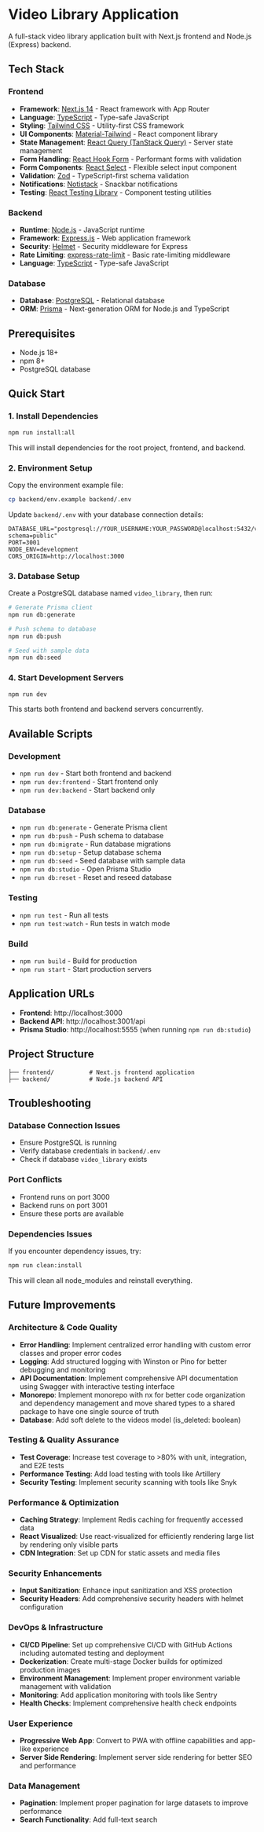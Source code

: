 # Video Library Application

A full-stack video library application built with Next.js frontend and Node.js (Express) backend.

## Tech Stack

### Frontend

- **Framework**: [Next.js 14](https://nextjs.org/) - React framework with App Router
- **Language**: [TypeScript](https://www.typescriptlang.org/) - Type-safe JavaScript
- **Styling**: [Tailwind CSS](https://tailwindcss.com/) - Utility-first CSS framework
- **UI Components**: [Material-Tailwind](https://material-tailwind.com/) - React component library
- **State Management**: [React Query (TanStack Query)](https://tanstack.com/query) - Server state management
- **Form Handling**: [React Hook Form](https://react-hook-form.com/) - Performant forms with validation
- **Form Components**: [React Select](https://react-select.com/) - Flexible select input component
- **Validation**: [Zod](https://zod.dev/) - TypeScript-first schema validation
- **Notifications**: [Notistack](https://notistack.com/) - Snackbar notifications
- **Testing**: [React Testing Library](https://testing-library.com/docs/react-testing-library/intro/) - Component testing utilities

### Backend

- **Runtime**: [Node.js](https://nodejs.org/) - JavaScript runtime
- **Framework**: [Express.js](https://expressjs.com/) - Web application framework
- **Security**: [Helmet](https://helmetjs.github.io/) - Security middleware for Express
- **Rate Limiting**: [express-rate-limit](https://www.npmjs.com/package/express-rate-limit) - Basic rate-limiting middleware
- **Language**: [TypeScript](https://www.typescriptlang.org/) - Type-safe JavaScript

### Database

- **Database**: [PostgreSQL](https://www.postgresql.org/) - Relational database
- **ORM**: [Prisma](https://www.prisma.io/) - Next-generation ORM for Node.js and TypeScript

## Prerequisites

- Node.js 18+
- npm 8+
- PostgreSQL database

## Quick Start

### 1. Install Dependencies

```bash
npm run install:all
```

This will install dependencies for the root project, frontend, and backend.

### 2. Environment Setup

Copy the environment example file:

```bash
cp backend/env.example backend/.env
```

Update `backend/.env` with your database connection details:

```env
DATABASE_URL="postgresql://YOUR_USERNAME:YOUR_PASSWORD@localhost:5432/video_library?schema=public"
PORT=3001
NODE_ENV=development
CORS_ORIGIN=http://localhost:3000
```

### 3. Database Setup

Create a PostgreSQL database named `video_library`, then run:

```bash
# Generate Prisma client
npm run db:generate

# Push schema to database
npm run db:push

# Seed with sample data
npm run db:seed
```

### 4. Start Development Servers

```bash
npm run dev
```

This starts both frontend and backend servers concurrently.

## Available Scripts

### Development

- `npm run dev` - Start both frontend and backend
- `npm run dev:frontend` - Start frontend only
- `npm run dev:backend` - Start backend only

### Database

- `npm run db:generate` - Generate Prisma client
- `npm run db:push` - Push schema to database
- `npm run db:migrate` - Run database migrations
- `npm run db:setup` - Setup database schema
- `npm run db:seed` - Seed database with sample data
- `npm run db:studio` - Open Prisma Studio
- `npm run db:reset` - Reset and reseed database

### Testing

- `npm run test` - Run all tests
- `npm run test:watch` - Run tests in watch mode

### Build

- `npm run build` - Build for production
- `npm run start` - Start production servers

## Application URLs

- **Frontend**: http://localhost:3000
- **Backend API**: http://localhost:3001/api
- **Prisma Studio**: http://localhost:5555 (when running `npm run db:studio`)

## Project Structure

```
├── frontend/          # Next.js frontend application
├── backend/           # Node.js backend API
```

## Troubleshooting

### Database Connection Issues

- Ensure PostgreSQL is running
- Verify database credentials in `backend/.env`
- Check if database `video_library` exists

### Port Conflicts

- Frontend runs on port 3000
- Backend runs on port 3001
- Ensure these ports are available

### Dependencies Issues

If you encounter dependency issues, try:

```bash
npm run clean:install
```

This will clean all node_modules and reinstall everything.

## Future Improvements

### Architecture & Code Quality

- **Error Handling**: Implement centralized error handling with custom error classes and proper error codes
- **Logging**: Add structured logging with Winston or Pino for better debugging and monitoring
- **API Documentation**: Implement comprehensive API documentation using Swagger with interactive testing interface
- **Monorepo**: Implement monorepo with nx for better code organization and dependency management and move shared types to a shared package to have one single source of truth
- **Database**: Add soft delete to the videos model (is_deleted: boolean)

### Testing & Quality Assurance

- **Test Coverage**: Increase test coverage to >80% with unit, integration, and E2E tests
- **Performance Testing**: Add load testing with tools like Artillery 
- **Security Testing**: Implement security scanning with tools like Snyk

### Performance & Optimization

- **Caching Strategy**: Implement Redis caching for frequently accessed data
- **React Visualized**: Use react-visualized for efficiently rendering large list by rendering only visible parts
- **CDN Integration**: Set up CDN for static assets and media files

### Security Enhancements

- **Input Sanitization**: Enhance input sanitization and XSS protection
- **Security Headers**: Add comprehensive security headers with helmet configuration

### DevOps & Infrastructure

- **CI/CD Pipeline**: Set up comprehensive CI/CD with GitHub Actions including automated testing and deployment
- **Dockerization**: Create multi-stage Docker builds for optimized production images
- **Environment Management**: Implement proper environment variable management with validation
- **Monitoring**: Add application monitoring with tools like Sentry
- **Health Checks**: Implement comprehensive health check endpoints

### User Experience

- **Progressive Web App**: Convert to PWA with offline capabilities and app-like experience
- **Server Side Rendering**: Implement server side rendering for better SEO and performance

### Data Management

- **Pagination**: Implement proper pagination for large datasets to improve performance
- **Search Functionality**: Add full-text search 
